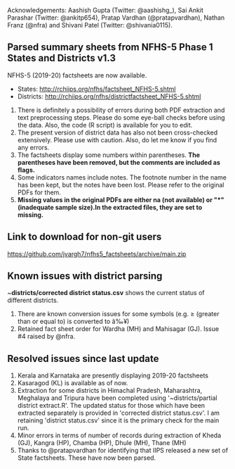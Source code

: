 Acknowledgements: Aashish Gupta (Twitter: @aashishg_), Sai Ankit Parashar (Twitter: @ankitp654), Pratap Vardhan (@pratapvardhan), Nathan Franz (@nfra) and Shivani Patel (Twitter: @shivania0115).

## Parsed summary sheets from NFHS-5 Phase 1 States and Districts v1.3
NFHS-5 (2019-20) factsheets are now available.   
- States: http://rchiips.org/nfhs/factsheet_NFHS-5.shtml    
- Districts: http://rchiips.org/nfhs/districtfactsheet_NFHS-5.shtml   

1. There is definitely a possibility of errors during both PDF extraction and text preprocessing steps. Please do some eye-ball checks before using the data. Also, the code (R script) is available for you to edit.   
2. The present version of district data has also not been cross-checked extensively. Please use with caution. Also, do let me know if you find any errors.     
3. The factsheets display some numbers within parentheses. **The parentheses have been removed, but the comments are included as flags.**      
4. Some indicators names include notes. The footnote number in the name has been kept, but the notes have been lost. Please refer to the original PDFs for them.   
5. **Missing values in the original PDFs are either na (not available) or "\*" (inadequate sample size).In the extracted files, they are set to missing.**       

## Link to download for non-git users
https://github.com/jvargh7/nfhs5_factsheets/archive/main.zip

## Known issues with district parsing

~**districts/corrected district status.csv** shows the current status of different districts. 

1. There are known conversion issues for some symbols (e.g. $\ge$ (greater than or equal to) is converted to â‰¥)       
2. Retained fact sheet order for Wardha (MH) and Mahisagar (GJ). Issue #4 raised by @nfra.    



## Resolved issues since last update

1. Kerala and Karnataka are presently displaying 2019-20 factsheets       
2. Kasaragod (KL) is available as of now.  
3. Extraction for some districts in Himachal Pradesh, Maharashtra, Meghalaya and Tripura  have been completed using '~districts/partial district extract.R'. The updated status for those which have been extracted separately is provided in 'corrected district status.csv'. I am retaining 'district status.csv' since it is the primary check for the main run.    
4. Minor errors in terms of number of records during extraction of Kheda (GJ), Kangra (HP), Chamba (HP), Dhule (MH), Thane (MH)    
5. Thanks to @pratapvardhan for identifying that IIPS released a new set of State factsheets. These have now been parsed.   


